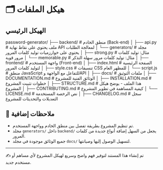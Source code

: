 # 🗂️ هيكل الملفات

## الهيكل الرئيسي
password-generator/ ├── backend/ # منطق الخادم (Back-end) │ ├── api.py # ملف يحتوي على نقاط نهاية API لمعالجة الطلبات │ └── generators/ # مجلد يحتوي على خوارزميات توليد كلمات المرور │ ├── strong.py # مثال: توليد كلمات مرور قوية │ └── memorable.py # مثال: توليد كلمات مرور سهلة التذكر │ ├── frontend/ # واجهة المستخدم (Front-end) │ ├── index.html # الصفحة الرئيسية لتوليد كلمات المرور │ ├── style.css # تنسيقات CSS للمظهر العام │ └── script.js # منطق JavaScript للتفاعل مع الواجهة وAPI │ ├── docs/ # ملفات التوثيق │ ├── DOCUMENTATION.md # الوثائق الفنية للمشروع │ ├── INSTALLATION.md # خطوات تثبيت المشروع │ ├── STRUCTURE.md # هذا الملف - يوضح هيكل المشروع │ ├── CONTRIBUTING.md # كيفية المساهمة في تطوير المشروع │ └── LICENSE.md # نص الرخصة المستخدمة │ ├── CHANGELOG.md # سجل التعديلات والتحديثات للمشروع


## 📝 ملاحظات إضافية

- تم تنظيم المشروع بطريقة تفصل بين منطق الخادم وواجهة المستخدم.
- مجلد `generators/` داخل `backend/` يجعل من السهل إضافة أنواع جديدة من كلمات المرور.
- جميع الوثائق موجودة في مجلد `docs/` لتسهيل الوصول إليها وصيانتها.

---

✍️ تم إنشاء هذا المستند لتوفير فهم واضح وسريع لهيكل المشروع لأي مساهم أو مستخدم جديد.